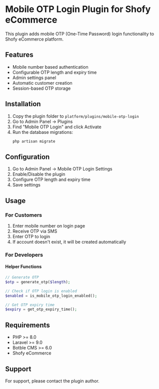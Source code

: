 # Mobile OTP Login Plugin for Shofy eCommerce

This plugin adds mobile OTP (One-Time Password) login functionality to Shofy eCommerce platform.

## Features

- Mobile number based authentication
- Configurable OTP length and expiry time
- Admin settings panel
- Automatic customer creation
- Session-based OTP storage

## Installation

1. Copy the plugin folder to `platform/plugins/mobile-otp-login`
2. Go to Admin Panel -> Plugins
3. Find "Mobile OTP Login" and click Activate
4. Run the database migrations:
   ```bash
   php artisan migrate
   ```

## Configuration

1. Go to Admin Panel -> Mobile OTP Login Settings
2. Enable/Disable the plugin
3. Configure OTP length and expiry time
4. Save settings

## Usage

### For Customers

1. Enter mobile number on login page
2. Receive OTP via SMS
3. Enter OTP to login
4. If account doesn't exist, it will be created automatically

### For Developers

#### Helper Functions

```php
// Generate OTP
$otp = generate_otp($length);

// Check if OTP login is enabled
$enabled = is_mobile_otp_login_enabled();

// Get OTP expiry time
$expiry = get_otp_expiry_time();
```

## Requirements

- PHP >= 8.0
- Laravel >= 9.0
- Botble CMS >= 6.0
- Shofy eCommerce

## Support

For support, please contact the plugin author. 